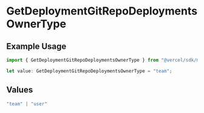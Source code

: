 # GetDeploymentGitRepoDeploymentsOwnerType

## Example Usage

```typescript
import { GetDeploymentGitRepoDeploymentsOwnerType } from "@vercel/sdk/models/operations/getdeployment.js";

let value: GetDeploymentGitRepoDeploymentsOwnerType = "team";
```

## Values

```typescript
"team" | "user"
```